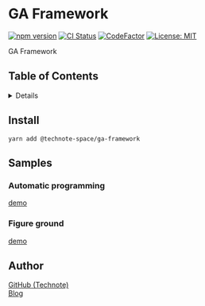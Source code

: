 # GA Framework

[![npm version](https://badge.fury.io/js/%40technote-space%2Fga-framework.svg)](https://badge.fury.io/js/%40technote-space%2Fga-framework)
[![CI Status](https://github.com/technote-space/ga-framework/workflows/CI/badge.svg)](https://github.com/technote-space/ga-framework/actions)
[![CodeFactor](https://www.codefactor.io/repository/github/technote-space/ga-framework/badge)](https://www.codefactor.io/repository/github/technote-space/ga-framework)
[![License: MIT](https://img.shields.io/badge/License-MIT-blue.svg)](https://github.com/technote-space/ga-framework/blob/master/LICENSE)

GA Framework

## Table of Contents

<!-- START doctoc generated TOC please keep comment here to allow auto update -->
<!-- DON'T EDIT THIS SECTION, INSTEAD RE-RUN doctoc TO UPDATE -->
<details>
<summary>Details</summary>

- [Install](#install)
- [Samples](#samples)
  - [Automatic programming](#automatic-programming)
  - [Figure ground](#figure-ground)
- [Author](#author)

</details>
<!-- END doctoc generated TOC please keep comment here to allow auto update -->

## Install
```shell script
yarn add @technote-space/ga-framework
```

## Samples
### Automatic programming
[demo](https://technote-space.github.io/ga-framework/samples/automatic-programming)

### Figure ground
[demo](https://technote-space.github.io/ga-framework/samples/auto-figure-ground)

## Author
[GitHub (Technote)](https://github.com/technote-space)  
[Blog](https://technote.space)

